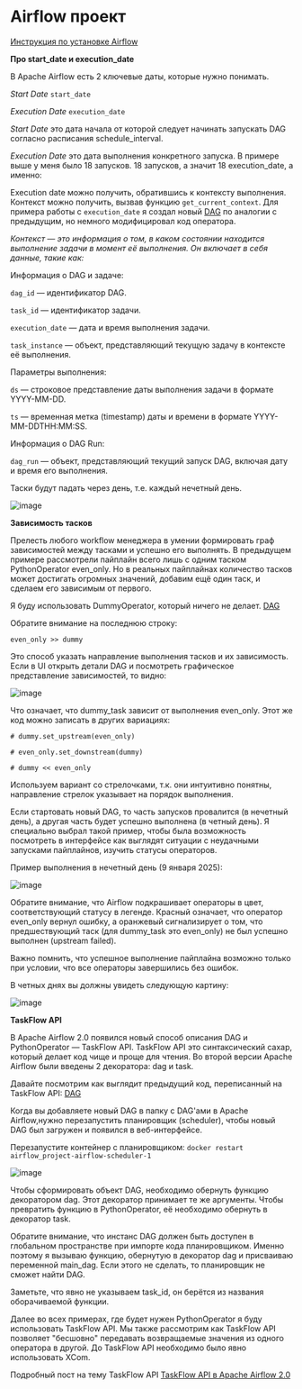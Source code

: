 # Airflow проект

[Инструкция по установке Airflow](https://github.com/erohin94/Data-Engineer/blob/main/Airflow/README.md)

**Про start_date и execution_date**

В Apache Airflow есть 2 ключевые даты, которые нужно понимать.

*Start Date* ```start_date```

*Execution Date* ```execution_date```

*Start Date* это дата начала от которой следует начинать запускать DAG согласно расписания schedule_interval.

*Execution Date* это дата выполнения конкретного запуска. В примере выше у меня было 18 запусков. 18 запусков, а значит 18 execution_date, а именно:

Execution date можно получить, обратившись к контексту выполнения. Контекст можно получить, вызвав функцию ```get_current_context```. Для примера работы с ```execution_date``` я создал новый [DAG](https://github.com/erohin94/Data-Engineer/blob/main/Airflow/airflow_project/dags/first_dag_execution_date.py) по аналогии с предыдущим, но немного модифицировал код оператора.

*Контекст — это информация о том, в каком состоянии находится выполнение задачи в момент её выполнения. Он включает в себя данные, такие как:*

Информация о DAG и задаче:

```dag_id``` — идентификатор DAG.

```task_id``` — идентификатор задачи.

```execution_date``` — дата и время выполнения задачи.

```task_instance``` — объект, представляющий текущую задачу в контексте её выполнения.

Параметры выполнения:

```ds``` — строковое представление даты выполнения задачи в формате YYYY-MM-DD.

```ts``` — временная метка (timestamp) даты и времени в формате YYYY-MM-DDTHH:MM:SS.

Информация о DAG Run:

```dag_run``` — объект, представляющий текущий запуск DAG, включая дату и время его выполнения.

Таски будут падать через день, т.е. каждый нечетный день.

![image](https://github.com/user-attachments/assets/f5d07f3e-a582-474a-9bca-0f70ec7194c5)

**Зависимость тасков**

Прелесть любого workflow менеджера в умении формировать граф зависимостей между тасками и успешно его выполнять. В предыдущем примере рассмотрели пайплайн всего лишь с одним таском PythonOperator even_only. Но в реальных пайплайнах количество тасков может достигать огромных значений, добавим ещё один таск, и сделаем его зависимым от первого.

Я буду использовать DummyOperator, который ничего не делает. [DAG](https://github.com/erohin94/Data-Engineer/blob/main/Airflow/airflow_project/dags/dag_with_two_tasks.py)

Обратите внимание на последнюю строку:

```even_only >> dummy```

Это способ указать направление выполнения тасков и их зависимость. Если в UI открыть детали DAG и посмотреть графическое представление зависимостей, то видно:

![image](https://github.com/user-attachments/assets/8af6c346-0abe-4291-a635-a64035baba80)

Что означает, что dummy_task зависит от выполнения even_only. Этот же код можно записать в других вариациях:

```# dummy.set_upstream(even_only)```

```# even_only.set_downstream(dummy)```

```# dummy << even_only```

Используем вариант со стрелочками, т.к. они интуитивно понятны, направление стрелок указывает на порядок выполнения.

Если стартовать новый DAG, то часть запусков провалится (в нечетный день), а другая часть будет успешно выполнена (в четный день). Я специально выбрал такой пример, чтобы была возможность посмотреть в интерфейсе как выглядят ситуации с неудачными запусками пайплайнов, изучить статусы операторов.

Пример выполнения в нечетный день (9 января 2025):

![image](https://github.com/user-attachments/assets/09e6e19c-c773-4974-b441-6ea7b9ecbc0a)

Обратите внимание, что Airflow подкрашивает операторы в цвет, соответствующий статусу в легенде. Красный означает, что оператор even_only вернул ошибку, а оранжевый сигнализирует о том, что предшествующий таск (для dummy_task это even_only) не был успешно выполнен (upstream failed).

Важно помнить, что успешное выполнение пайплайна возможно только при условии, что все операторы завершились без ошибок.

В четных днях вы должны увидеть следующую картину:

![image](https://github.com/user-attachments/assets/2dcdef95-a914-43ca-b5b1-812e5b15622e)

**TaskFlow API**

В Apache Airflow 2.0 появился новый способ описания DAG и PythonOperator — TaskFlow API. TaskFlow API это синтаксический сахар, который делает код чище и проще для чтения. Во второй версии Apache Airflow были введены 2 декоратора: dag и task.

Давайте посмотрим как выглядит предыдущий код, переписанный на TaskFlow API: [DAG](https://github.com/erohin94/Data-Engineer/blob/main/Airflow/airflow_project/dags/taskflow_dag_with_two_operators.py)

Когда вы добавляете новый DAG в папку с DAG'ами в Apache Airflow,нужно перезапустить планировщик (scheduler), чтобы новый DAG был загружен и появился в веб-интерфейсе.

Перезапустите контейнер с планировщиком: ```docker restart airflow_project-airflow-scheduler-1```

![image](https://github.com/user-attachments/assets/4e5d1120-f7f9-49ab-aa7c-b7ecdecdab09)

Чтобы сформировать объект DAG, необходимо обернуть функцию декоратором dag. Этот декоратор принимает те же аргументы. Чтобы превратить функцию в PythonOperator, её необходимо обернуть в декоратор task.

Обратите внимание, что инстанс DAG должен быть доступен в глобальном пространстве при импорте кода планировщиком. Именно поэтому я вызываю функцию, обернутую в декоратор dag и присваиваю переменной main_dag. Если этого не сделать, то планировщик не сможет найти DAG.

Заметьте, что явно не указываем task_id, он берётся из названия оборачиваемой функции.

Далее во всех примерах, где будет нужен PythonOperator я буду использовать TaskFlow API. Мы также рассмотрим как TaskFlow API позволяет "бесшовно" передавать возвращаемые значения из одного оператора в другой. До TaskFlow API необходимо было явно использовать XCom.

Подробный пост на тему TaskFlow API [TaskFlow API в Apache Airflow 2.0](https://startdatajourney.com/ru/course/apache-airflow-2/modules/11/36/1#:~:text=TaskFlow%20API%20%D0%B2%20Apache%20Airflow%202.0)
